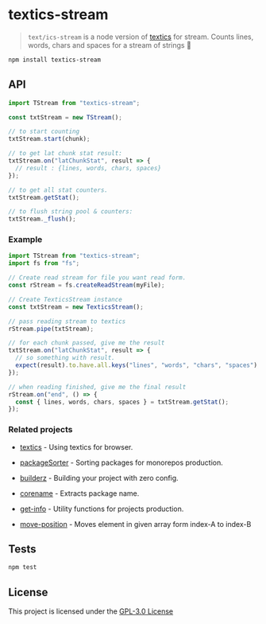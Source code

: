 # textics-stream

> `text/ics-stream` is a node version of
> [textics](https://github.com/Jimmy02020/textics) for stream. Counts lines,
> words, chars and spaces for a stream of strings :shower:

```bash
npm install textics-stream
```

## API

```js
import TStream from "textics-stream";

const txtStream = new TStream();

// to start counting
txtStream.start(chunk);

// to get lat chunk stat result:
txtStream.on("latChunkStat", result => {
  // result : {lines, words, chars, spaces}
});

// to get all stat counters.
txtStream.getStat();

// to flush string pool & counters:
txtStream._flush();
```

### Example

```js
import TStream from "textics-stream";
import fs from "fs";

// Create read stream for file you want read form.
const rStream = fs.createReadStream(myFile);

// Create TexticsStream instance
const txtStream = new TexticsStream();

// pass reading stream to textics
rStream.pipe(txtStream);

// for each chunk passed, give me the result
txtStream.on("latChunkStat", result => {
  // so something with result.
  expect(result).to.have.all.keys("lines", "words", "chars", "spaces");
});

// when reading finished, give me the final result
rStream.on("end", () => {
  const { lines, words, chars, spaces } = txtStream.getStat();
});
```

### Related projects

- [textics](https://github.com/Jimmy02020/textics) - Using textics for browser.

- [packageSorter](https://github.com/jalal246/packageSorter) - Sorting packages
  for monorepos production.

- [builderz](https://github.com/jalal246/builderz) - Building your project with zero config.

- [corename](https://github.com/jalal246/corename) - Extracts package name.

- [get-info](https://github.com/jalal246/get-info) - Utility functions for
  projects production.

- [move-position](https://github.com/jalal246/move-position) - Moves element in given array form index-A to index-B

## Tests

```sh
npm test
```

## License

This project is licensed under the [GPL-3.0 License](https://github.com/Jimmy02020/textics-stream/blob/master/LICENSE)
